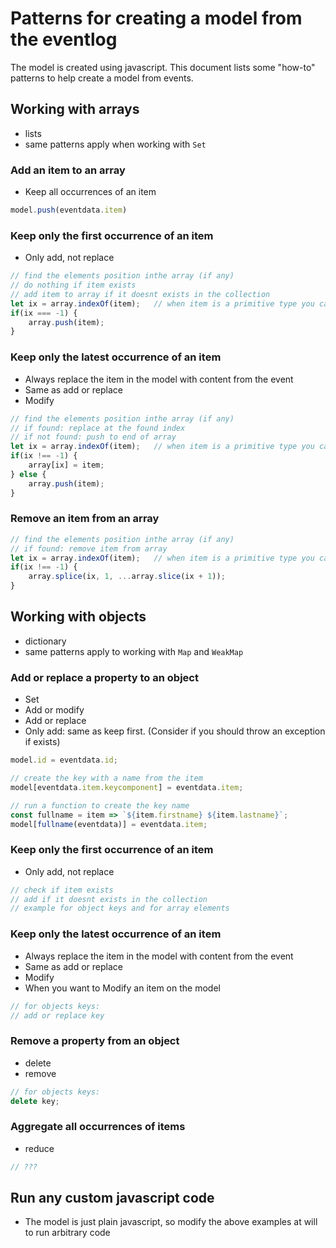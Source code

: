# Patterns for creating a model from the eventlog
The model is created using javascript.
This document lists some "how-to" patterns to help create a model from events.

## Working with arrays
- lists
- same patterns apply when working with `Set`

### Add an item to an array
- Keep all occurrences of an item
``` javascript
model.push(eventdata.item)
```

### Keep only the first occurrence of an item
- Only add, not replace
``` javascript
// find the elements position inthe array (if any)
// do nothing if item exists
// add item to array if it doesnt exists in the collection
let ix = array.indexOf(item);	// when item is a primitive type you can use .indexOf to find the index of an element
if(ix === -1) {
	array.push(item);
}
```

### Keep only the latest occurrence of an item
- Always replace the item in the model with content from the event
- Same as add or replace
- Modify
``` javascript
// find the elements position inthe array (if any)
// if found: replace at the found index
// if not found: push to end of array
let ix = array.indexOf(item);	// when item is a primitive type you can use .indexOf to find the index of an element
if(ix !== -1) {
	array[ix] = item;
} else {
	array.push(item);
}

```

### Remove an item from an array
``` javascript
// find the elements position inthe array (if any)
// if found: remove item from array
let ix = array.indexOf(item);	// when item is a primitive type you can use .indexOf to find the index of an element
if(ix !== -1) {
	array.splice(ix, 1, ...array.slice(ix + 1));
}
```





## Working with objects
- dictionary
- same patterns apply to working with `Map` and `WeakMap`

### Add or replace a property to an object
- Set
- Add or modify
- Add or replace
- Only add: same as keep first. (Consider if you should throw an exception if exists)
``` javascript
model.id = eventdata.id;
```

``` javascript
// create the key with a name from the item
model[eventdata.item.keycomponent] = eventdata.item;
```

``` javascript
// run a function to create the key name
const fullname = item => `${item.firstname} ${item.lastname}`;
model[fullname(eventdata)] = eventdata.item;
```

### Keep only the first occurrence of an item
- Only add, not replace
``` javascript
// check if item exists
// add if it doesnt exists in the collection
// example for object keys and for array elements
```

### Keep only the latest occurrence of an item
- Always replace the item in the model with content from the event
- Same as add or replace
- Modify
- When you want to Modify an item on the model

``` javascript
// for objects keys:
// add or replace key
```

### Remove a property from an object
- delete
- remove

``` javascript
// for objects keys:
delete key;
```






### Aggregate all occurrences of items
- reduce
``` javascript
// ???
```

## Run any custom javascript code
- The model is just plain javascript, so modify the above examples at will to run arbitrary code
